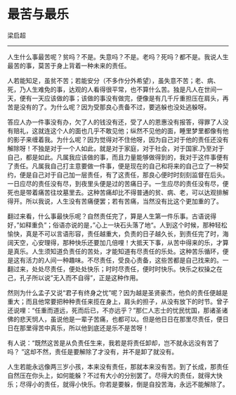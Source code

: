 # 最苦与最乐

梁启超

---

人生什么事最苦呢？贫吗？不是。失意吗？不是。老吗？死吗？都不是。我说人生最苦的事，莫苦于身上背着一种未来的责任。

人若能知足，虽贫不苦；若能安分（不多作分外希望），虽失意不苦；老、病、死，乃人生难免的事，达观的人看得很平常，也不算什么苦。独是凡人在世间一天，便有一天应该做的事；该做的事没有做完，便像是有几千斤重担压在肩头，再苦是没有的了。为什么呢？因为受那良心责备不过，要逃躲也没处逃躲呀。

答应人办一件事没有办，欠了人的钱没有还，受了人的恩惠没有报答，得罪了人没有赔礼，这就连这个人的面也几乎不敢见他；纵然不见他的面，睡里梦里都像有他的影子来缠着我。为什么呢？因为觉得对不住他呀，因为自己对于他的责任还没有解除呀！不独是对于一个人如此，就是对于家庭，对于社会，对于国家.乃至对于自己，都是如此。凡属我应该做的事，而且力量能够做得到的，我对于这件事便有了责任。凡属我自己打主意要做一件事，便是现在的自己和将来的自己立了一种契约，便是自己对于自己加一层责任，有了这责任，那良心便时时刻刻监督在后头。一日应尽的责任没有尽，到夜里头便是过的苦痛日子。一生应尽的责任没有尽，便死也是带着痛苦往坟墓里去。这种苦痛却比不得普通的贫、病、老，可以达观排解得开。所以我说，人生没有苦痛便罢；若有苦痛，当然没有比这个更加重的了。

翻过来看，什么事最快乐呢？自然责任完了，算是人生第一件乐事。古语说得好，”如释重负”；俗语亦说的是，”心上一块石头落了地“。人到这个时候，那种轻松愉快，真是不可以言语形容，责任越重大，负责的日子越久长，到责任完了时，海阔天空，心安理得，那种快乐还要加几倍哩！大抵天下事，从苦中得来的乐，才算是真乐。人生须知道负责任的苦处，才能知道有尽责任的乐处。这种苦乐循环，便是这有活力的人间一种趣味。不尽责任，受良心责备，这些苦都是自己找来的。一翻过来，处处尽责任，便处处快乐；时时尽责任，便时时快乐。快乐之权操之在己，孔子所以说”无入而不自得”，正是这种作用。

然则为什么孟子又说“君子有终身之忧”呢？因为越是圣贤豪杰，他负的责任便越是重大；而且他常要把种种责任来揽在身上，肩头的担子，从没有放下的时节。曾子还说哩：“任重而道远，死而后已，不亦远乎？”那仁人志士的忧民忧国，那诸圣诸佛的悲天悯人，虽说他是一辈子苦痛，也都可以。但是他日日在那里尽责任，便日日在那里得苦中真乐，所以他到底还是乐不是苦呀！

有人说：“既然这苦是从负责任生来，我若是将责任卸却，岂不就永远没有苦了吗？ ”这却不然，责任是要解除了才没有，并不是卸了就没有。

人生若能永远像两三岁小孩，本来没有责任，那就本来没有苦。到了长成，那责任自然压在你头上，如何能躲？不过有大小的分别罢了。尽得大的责任，就得大快乐；尽得小的责任，就得小快乐。你若是要躲，倒是自投苦海，永远不能解除了。
